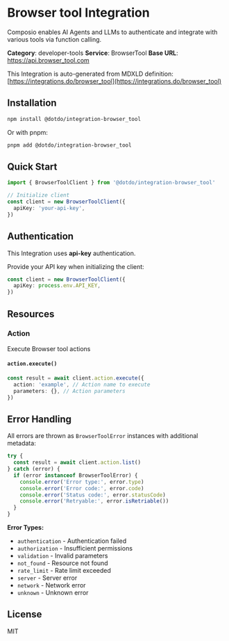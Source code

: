 # Browser tool Integration

Composio enables AI Agents and LLMs to authenticate and integrate with various tools via function calling.

**Category**: developer-tools
**Service**: BrowserTool
**Base URL**: https://api.browser_tool.com

This Integration is auto-generated from MDXLD definition: [https://integrations.do/browser_tool](https://integrations.do/browser_tool)

## Installation

```bash
npm install @dotdo/integration-browser_tool
```

Or with pnpm:

```bash
pnpm add @dotdo/integration-browser_tool
```

## Quick Start

```typescript
import { BrowserToolClient } from '@dotdo/integration-browser_tool'

// Initialize client
const client = new BrowserToolClient({
  apiKey: 'your-api-key',
})
```

## Authentication

This Integration uses **api-key** authentication.

Provide your API key when initializing the client:

```typescript
const client = new BrowserToolClient({
  apiKey: process.env.API_KEY,
})
```

## Resources

### Action

Execute Browser tool actions

#### `action.execute()`

```typescript
const result = await client.action.execute({
  action: 'example', // Action name to execute
  parameters: {}, // Action parameters
})
```

## Error Handling

All errors are thrown as `BrowserToolError` instances with additional metadata:

```typescript
try {
  const result = await client.action.list()
} catch (error) {
  if (error instanceof BrowserToolError) {
    console.error('Error type:', error.type)
    console.error('Error code:', error.code)
    console.error('Status code:', error.statusCode)
    console.error('Retryable:', error.isRetriable())
  }
}
```

**Error Types:**

- `authentication` - Authentication failed
- `authorization` - Insufficient permissions
- `validation` - Invalid parameters
- `not_found` - Resource not found
- `rate_limit` - Rate limit exceeded
- `server` - Server error
- `network` - Network error
- `unknown` - Unknown error

## License

MIT
